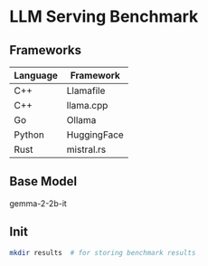 # LLM Serving Benchmark

## Frameworks

| Language | Framework   |
|----------|-------------|
| C++      | Llamafile   |
| C++      | llama.cpp   |
| Go       | Ollama      |
| Python   | HuggingFace |
| Rust     | mistral.rs  |

## Base Model

gemma-2-2b-it

## Init

```bash
mkdir results  # for storing benchmark results
```
